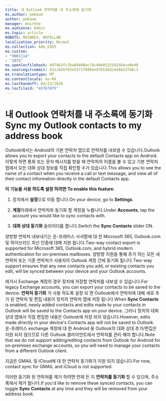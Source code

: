 ```yaml
---
title: 내 Outlook 연락처를 내 주소록에 동기화
ms.author: pebaum
author: pebaum
manager: mnirkhe
ms.audience: Admin
ms.topic: article
ROBOTS: NOINDEX, NOFOLLOW
localization_priority: Normal
ms.collection: Adm_O365
ms.custom:
- "9001114"
- "3075"
ms.openlocfilehash: 497463fc70a09490bc74c40405325433b4ce0e90
ms.sourcegitcommit: 631cbb5f03e5371f0995e976536d24e9d13746c3
ms.translationtype: MT
ms.contentlocale: ko-KR
ms.lasthandoff: 04/22/2020
ms.locfileid: "43767075"
---
```

# <a name="sync-my-outlook-contacts-to-my-address-book"></a><span data-ttu-id="d32b0-102">내 Outlook 연락처를 내 주소록에 동기화</span><span class="sxs-lookup"><span data-stu-id="d32b0-102">Sync my Outlook contacts to my address book</span></span>

<span data-ttu-id="d32b0-103">Outlook에서는 Android의 기본 연락처 앱으로 연락처를 내보낼 수 있습니다.</span><span class="sxs-lookup"><span data-stu-id="d32b0-103">Outlook allows you to export your contacts to the default Contacts app on Android.</span></span> <span data-ttu-id="d32b0-104">이렇게 하면 통화 또는 문자 메시지를 받을 때 연락처의 이름을 볼 수 있고 기본 연락처 앱에서 모든 대화 상대 정보를 직접 확인할 수가 있습니다.</span><span class="sxs-lookup"><span data-stu-id="d32b0-104">This allows you to see the name of a contact when you receive a call or text message, and view all of their contact information directly in the default Contacts app.</span></span>
 
<span data-ttu-id="d32b0-105">**이 기능을 사용 하도록 설정 하려면**:</span><span class="sxs-lookup"><span data-stu-id="d32b0-105">**To enable this feature**:</span></span>
 
1. <span data-ttu-id="d32b0-106">장치에서 **설정**으로 이동 합니다.</span><span class="sxs-lookup"><span data-stu-id="d32b0-106">On your device, go to **Settings**.</span></span>

2. <span data-ttu-id="d32b0-107">**계정**아래에서 연락처와 동기화 할 계정을 누릅니다.</span><span class="sxs-lookup"><span data-stu-id="d32b0-107">Under **Accounts**, tap the account you would like to sync contacts with.</span></span>

3. <span data-ttu-id="d32b0-108">**대화 상대 동기화** 슬라이더를 켭니다.</span><span class="sxs-lookup"><span data-stu-id="d32b0-108">Switch the **Sync Contacts** slider ON.</span></span>
 
<span data-ttu-id="d32b0-109">양방향 연락처 내보내기는 온-프레미스 사서함에 대 한 Microsoft 365, Outlook.com 및 하이브리드 최신 인증에 대해 지원 됩니다.</span><span class="sxs-lookup"><span data-stu-id="d32b0-109">Two-way contact export is supported for Microsoft 365, Outlook.com, and hybrid modern authentication for on-premises mailboxes.</span></span> <span data-ttu-id="d32b0-110">양방향 지원을 통해 추가 하는 모든 새 연락처 또는 기존 연락처가 사용자의 Outlook 계정 간에 동기화 됩니다.</span><span class="sxs-lookup"><span data-stu-id="d32b0-110">Two-way support ensures that any new contacts you add, or existing contacts you edit, will be synced between your device and your Outlook accounts.</span></span>
 
<span data-ttu-id="d32b0-111">레거시 Exchange 계정의 경우 장치에 저장할 연락처를 내보낼 수 있습니다.</span><span class="sxs-lookup"><span data-stu-id="d32b0-111">For legacy Exchange accounts, you can export your contacts to be saved to the device.</span></span> <span data-ttu-id="d32b0-112">**연락처 동기화** 가 사용 하도록 설정 되 면 Outlook에서 연락처에 대해 새로 추가 된 연락처 및 편집 내용이 장치의 연락처 앱에 저장 됩니다.</span><span class="sxs-lookup"><span data-stu-id="d32b0-112">When **Sync Contacts** is enabled, newly added contacts and edits made to your contacts in Outlook will be saved to the Contacts app on your device.</span></span> <span data-ttu-id="d32b0-113">그러나 장치의 대화 상대 앱에서 직접 편집한 내용은 Outlook에 저장 되지 않습니다.</span><span class="sxs-lookup"><span data-stu-id="d32b0-113">However, edits made directly in your device's Contacts app will not be saved to Outlook.</span></span> <span data-ttu-id="d32b0-114">온-프레미스 exchange 계정에 대 한 Android 용 Outlook의 대화 상대 추가/편집은 지원 되지 않으므로 다른 Outlook 클라이언트에서 연락처를 관리 해야 합니다.</span><span class="sxs-lookup"><span data-stu-id="d32b0-114">Note that we do not support adding/editing contacts from Outlook for Android for on-premises exchange accounts, so you will need to manage your contacts from a different Outlook client.</span></span>
 
<span data-ttu-id="d32b0-115">지금은 GMAIL 및 iCloud에 대 한 연락처 동기화가 지원 되지 않습니다.</span><span class="sxs-lookup"><span data-stu-id="d32b0-115">For now, contact sync for GMAIL and iCloud is not supported.</span></span>
 
<span data-ttu-id="d32b0-116">이러한 동기화 된 연락처를 제거 하려면 언제 든 지 **연락처를 동기화** 할 수 있으며, 주소록에서 제거 됩니다.</span><span class="sxs-lookup"><span data-stu-id="d32b0-116">If you'd like to remove these synced contacts, you can toggle **Sync Contacts** at any time and they will be removed from your address book.</span></span>
